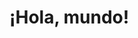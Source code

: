 <!DOCTYPE html>
<html>
<head>
    <title>RED FORTUNA - CASINO ONLINE</title>
</head>
<body>
    <h1>¡Hola, mundo!</h1>
</body>
</html>
